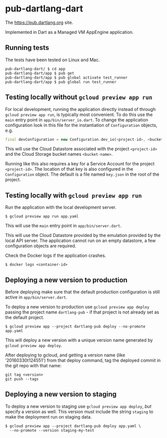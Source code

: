 # pub-dartlang-dart

The https://pub.dartlang.org site.

Implemented in Dart as a Managed VM AppEngine application.

## Running tests

The tests have been tested on Linux and Mac.

```
pub-dartlang-dart/ $ cd app
pub-dartlang-dart/app $ pub get
pub-dartlang-dart/app $ pub global activate test_runner
pub-dartlang-dart/app $ pub global run test_runner
```

## Testing locally without `gcloud preview app run`
For local development, running the application directly instead of through
`gcloud preview app run`, is typically most convenient. To do this use the
`main` entry point in `app/bin/server_io.dart`. To change the application
configuration look in this file for the instantiation of
`Configuration` objects, e.g.

```dart
final devConfiguration = new Configuration.dev_io(<project-id>, <bucket>);
```

This will use the Cloud Datastore associated with the project
`<project-id>` and the Cloud Storage bucket names `<bucket-name>`.

Running like this also requires a key for a Service Account for the project
`<project-id>`. The location of that key is also configured in the
`Configuration` object. The default is a file named `key.json` in the root
of the project.

## Testing locally with `gcloud preview app run`
Run the application with the local development server.

```
$ gcloud preview app run app.yaml
```

This will use the `main` entry point in `app/bin/server.dart`.

This will use the Cloud Datastore provided by the emulation provided by the
local API server. The application cannot run on an empty datastore, a few
configuration objects are required.

Check the Docker logs if the application crashes.

```
$ docker logs <container-id>
```

## Deploying a new version to production
Before deploying make sure that the default production configuration is still
active in `app/bin/server.dart`.

To deploy a new version to production use `gcloud preview app deploy`
passing the project name `dartlang-pub` - if that project is not already set
as the default project.

```
$ gcloud preview app --project dartlang-pub deploy --no-promote app.yaml
```

This will deploy a new version with a unique version name generated by
`gcloud preview app deploy`.

After deploying to gcloud, and getting a version name (like '20160330t124551')
from that deploy command, tag the deployed commit in the git repo with that
name:

```
git tag <version>
git push --tags
```

## Deploying a new version to staging
To deploy a new version to staging use `gcloud preview app deploy`, _but_
specify a version as well. This version must include the string `staging` to
make the deployment run on staging data.

```console
$ gcloud preview app --project dartlang-pub deploy app.yaml \
  --no-promote --version staging-my-test
```
